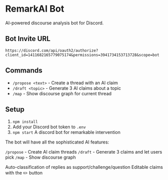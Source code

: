 # RemarkAI Bot

AI-powered discourse analysis bot for Discord.

## Bot Invite URL
```
https://discord.com/api/oauth2/authorize?client_id=1411682165779075174&permissions=3941734153713728&scope=bot
```

## Commands
- `/propose <text>` - Create a thread with an AI claim
- `/draft <topic>` - Generate 3 AI claims about a topic  
- `/map` - Show discourse graph for current thread

## Setup
1. `npm install`
2. Add your Discord bot token to `.env`
3. `npm start`
A discord bot for remarkable intervention


The bot will have all the sophisticated AI features:

`/propose` - Create AI claim threads
`/draft` - Generate 3 claims and let users pick
`/map` - Show discourse graph

Auto-classification of replies as support/challenge/question
Editable claims with the ✏️ button
